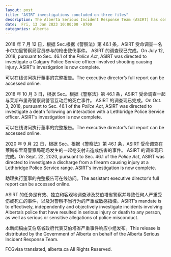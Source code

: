 ```yaml
---
layout: post
title: "ASIRT investigations concluded on three files"
description: The Alberta Serious Incident Response Team (ASIRT) has completed its investigations into three separate incidents and released the full reports on each of them.
date:  Fri, 13 Jan 2023 10:00:00 -0700
categories: alberta
---
```


2018 年 7 月 12 日，根据 Sec.根据《警察法》第 46.1 条，ASIRT 受命调查一名卡尔加里警察局官员参与的枪击致伤事件。 ASIRT 的调查现已完成。On July 12, 2018, pursuant to Sec. 46.1 of the _Police Act_, ASIRT was directed to investigate a Calgary Police Service officer-involved shooting causing injury. ASIRT’s investigation is now complete.

可以在线访问执行董事的完整报告。The executive director’s full report can be accessed online.

2018 年 10 月 3 日，根据 Sec。根据《警察法》第 46.1 条，ASIRT 受命调查一起与莱斯布里奇警察局警官互动后的死亡事件。 ASIRT 的调查现已完成。On Oct. 3, 2018, pursuant to Sec. 46.1 of the _Police Act_, ASIRT was directed to investigate a death following an interaction with a Lethbridge Police Service officer. ASIRT’s investigation is now complete.

可以在线访问执行董事的完整报告。The executive director’s full report can be accessed online.

2020 年 9 月 22 日，根据 Sec。根据《警察法》第 46.1 条，ASIRT 受命调查在莱斯布里奇警察局靶场发生的一起枪支射击造成伤害的事件。 ASIRT 的调查现已完成。On Sept. 22, 2020, pursuant to Sec. 46.1 of the _Police Act_, ASIRT was directed to investigate a discharge from a firearm causing injury at a Lethbridge Police Service range. ASIRT’s investigation is now complete.

助理执行董事的完整报告可在线访问。The assistant executive director’s full report can be accessed online.

ASIRT 的任务是有效、独立和客观地调查涉及艾伯塔省警察并导致任何人严重受伤或死亡的事件，以及对警察不当行为的严重或敏感指控。ASIRT’s mandate is to effectively, independently and objectively investigate incidents involving Alberta’s police that have resulted in serious injury or death to any person, as well as serious or sensitive allegations of police misconduct.

本新闻稿由艾伯塔省政府代表艾伯塔省严重事件响应小组发布。This release is distributed by the Government of Alberta on behalf of the Alberta Serious Incident Response Team.

FCGvisa translated, alberta.ca All Rights Reserved.
